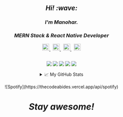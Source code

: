 
<h2 align='center'> <i>Hi! :wave:</i></h2>
<h3 align='center'><i>I'm Manohar.
</i></h3>
<h3 align='center'><i>
MERN Stack & React Native Developer
</i>
  </h3>

<div align='center' >
<div align='center' >

<a href="https://twitter.com/manoharglm">
  <img  alt="Manohar's Twitter | Twitter" width="22px" src="https://cdn.jsdelivr.net/npm/simple-icons@v3/icons/twitter.svg" />
</a>
&nbsp;
<a href="https://www.linkedin.com/in/manoharglm/">
  <img alt="Manohar's LinkdeIN" width="22px" src="https://cdn.jsdelivr.net/npm/simple-icons@v3/icons/linkedin.svg" />
</a>
&nbsp;
<a href="https://www.instagram.com/the_duude_abides/">
  <img  alt="Manohar's Instagram" width="22px" src="https://cdn.jsdelivr.net/npm/simple-icons@v3/icons/instagram.svg" />
</a>
&nbsp;
<a href="https://www.hackerrank.com/manoharglm">
  <img alt="Manohar's hackerrank" width="22px" src="https://cdn.jsdelivr.net/npm/simple-icons@v3/icons/hackerrank.svg" />
</a>
</div>

<br />

![](https://img.shields.io/badge/Code-Node.js-informational?style=flat&logo=Node.js&logoColor=white&color=2bbc8a)
![](https://img.shields.io/badge/Code-React-informational?style=flat&logo=React&logoColor=white&color=2bbc8a)
![](https://img.shields.io/badge/OS-Mac-informational?style=flat&logo=apple&logoColor=white&color=2bbc8a)
![](https://img.shields.io/badge/Editor-VScode-informational?style=flat&logo=visual-studio-code&logoColor=white&color=2bbc8a)
![](https://img.shields.io/badge/Shell-Bash-informational?style=flat&logo=gnu-bash&logoColor=white&color=2bbc8a)



<details>
<summary>📈 My GitHub Stats</summary>

 ![Top Languages Card](https://github-readme-stats.vercel.app/api/top-langs/?username=thecodeabides&layout=compact)


</details>
&nbsp; <br> ![Spotify](https://thecodeabides.vercel.app/api/spotify)


</div>

<h1 align='center'><i>Stay awesome!</i></h1>

